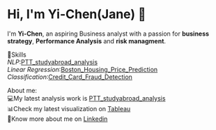 # Hi, I'm Yi-Chen(Jane) 🙌
I'm **Yi-Chen**, an aspiring Business analyst with a passion for **business strategy**, **Performance Analysis** and **risk managment**.<br/>

📌Skills<br/>
*NLP*:[PTT_studyabroad_analysis](https://github.com/supershortjane/PTT_studyabroad_analysis)<br/>
*Linear Regression*:[Boston_Housing_Price_Prediction](https://github.com/supershortjane/Boston_housing_price_LR)<br/>
*Classification*:[Credit_Card_Fraud_Detection](https://github.com/supershortjane/Credit_Card_Fraud_Detection)<br/>


About me:<br/>
💻My latest analysis work is [PTT_studyabroad_analysis](https://github.com/supershortjane/PTT_studyabroad_analysis)<br/>
📊Check my latest visualization on [Tableau](https://public.tableau.com/profile/.13837625#!/)<br/>
👧Know more about me on [Linkedin](https://www.linkedin.com/in/yi-chen-chiou-a80212127/)<br/>



